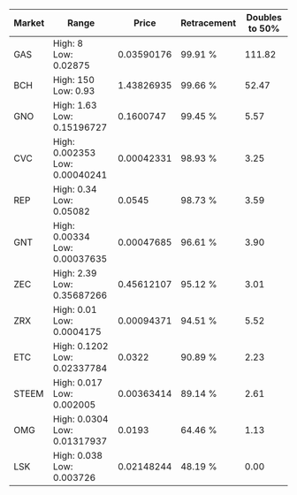 | Market | Range | Price| Retracement | Doubles to 50% |
| --- | --- | --- | --- | --- |
| GAS | High: 8<br />Low: 0.02875 | 0.03590176 | 99.91 % | 111.82 |
| BCH | High: 150<br />Low: 0.93 | 1.43826935 | 99.66 % | 52.47 |
| GNO | High: 1.63<br />Low: 0.15196727 | 0.1600747 | 99.45 % | 5.57 |
| CVC | High: 0.002353<br />Low: 0.00040241 | 0.00042331 | 98.93 % | 3.25 |
| REP | High: 0.34<br />Low: 0.05082 | 0.0545 | 98.73 % | 3.59 |
| GNT | High: 0.00334<br />Low: 0.00037635 | 0.00047685 | 96.61 % | 3.90 |
| ZEC | High: 2.39<br />Low: 0.35687266 | 0.45612107 | 95.12 % | 3.01 |
| ZRX | High: 0.01<br />Low: 0.0004175 | 0.00094371 | 94.51 % | 5.52 |
| ETC | High: 0.1202<br />Low: 0.02337784 | 0.0322 | 90.89 % | 2.23 |
| STEEM | High: 0.017<br />Low: 0.002005 | 0.00363414 | 89.14 % | 2.61 |
| OMG | High: 0.0304<br />Low: 0.01317937 | 0.0193 | 64.46 % | 1.13 |
| LSK | High: 0.038<br />Low: 0.003726 | 0.02148244 | 48.19 % | 0.00 |
